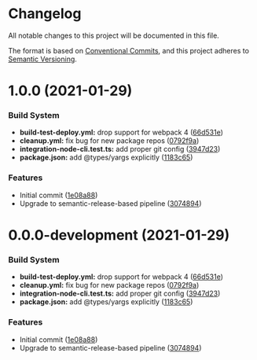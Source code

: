 # Changelog

All notable changes to this project will be documented in this file.

The format is based on [Conventional Commits][7], and this project adheres to
[Semantic Versioning][8].

# 1.0.0 (2021-01-29)

### Build System

- **build-test-deploy.yml:** drop support for webpack 4 ([66d531e][1])
- **cleanup.yml:** fix bug for new package repos ([0792f9a][2])
- **integration-node-cli.test.ts:** add proper git config ([3947d23][3])
- **package.json:** add @types/yargs explicitly ([1183c65][4])

### Features

- Initial commit ([1e08a88][5])
- Upgrade to semantic-release-based pipeline ([3074894][6])

# 0.0.0-development (2021-01-29)

### Build System

- **build-test-deploy.yml:** drop support for webpack 4 ([66d531e][1])
- **cleanup.yml:** fix bug for new package repos ([0792f9a][2])
- **integration-node-cli.test.ts:** add proper git config ([3947d23][3])
- **package.json:** add @types/yargs explicitly ([1183c65][4])

### Features

- Initial commit ([1e08a88][5])
- Upgrade to semantic-release-based pipeline ([3074894][6])

[1]:
  https://github.com/Xunnamius/git-add-then-commit/commit/66d531e72db3cc2978fef77d643bd9c000101728
[2]:
  https://github.com/Xunnamius/git-add-then-commit/commit/0792f9a4e62cf816840fc67a53848bdc8e97a9c3
[3]:
  https://github.com/Xunnamius/git-add-then-commit/commit/3947d237b2562b8a78b06a98bc6e6d417356dc20
[4]:
  https://github.com/Xunnamius/git-add-then-commit/commit/1183c65a74fed20b2a7e71cbbd5f8577f7ec8b27
[5]:
  https://github.com/Xunnamius/git-add-then-commit/commit/1e08a889343fac542b4196a2d0b77fc7feb26a50
[6]:
  https://github.com/Xunnamius/git-add-then-commit/commit/307489496f94132a1d074374e6dc4d1bc57b0df6
[7]: https://conventionalcommits.org
[8]: https://semver.org
